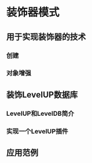 # 装饰器模式
## 用于实现装饰器的技术
### 创建
### 对象增强
## 装饰LevelUP数据库
### LevelUP和LevelDB简介
### 实现一个LevelUP插件
## 应用范例

